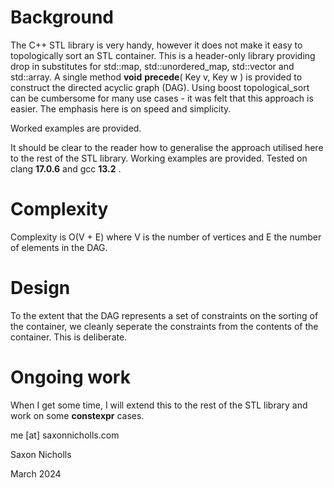 # Background

The C++ STL library is very handy, however it does not make it easy to topologically sort an STL container. This is a header-only library providing drop in substitutes for std::map, std::unordered_map, std::vector and std::array. A single method **void** **precede**( Key v, Key w ) is provided to construct the directed acyclic graph (DAG). Using boost topological_sort can be cumbersome for many use cases - it was felt that this approach is easier. The emphasis here is on speed and simplicity.

Worked examples are provided.

It should be clear to the reader how to generalise the approach utilised here to the rest of the STL library. Working examples are provided. Tested on clang **17.0.6** and gcc **13.2** .

# Complexity

Complexity is O(V + E) where V is the number of vertices and E the number of elements in the DAG.

# Design

To the extent that the DAG represents a set of constraints on the sorting of the container, we cleanly seperate the constraints from the contents of the container. This is deliberate.

# Ongoing work

When I get some time, I will extend this to the rest of the STL library and work on some **constexpr** cases.

me [at] saxonnicholls.com 

Saxon Nicholls

March 2024

